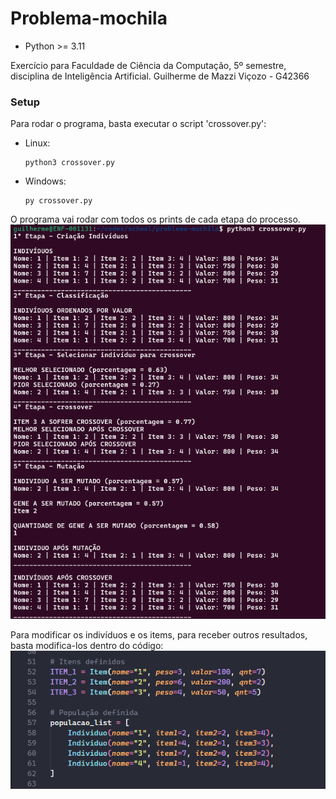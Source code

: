 # Problema-mochila

- Python >= 3.11

Exercício para Faculdade de Ciência da Computação, 5º semestre, disciplina de Inteligência Artificial. Guilherme de Mazzi Viçozo - G42366

### Setup

Para rodar o programa, basta executar o script 'crossover.py':
- Linux:
    ```
    python3 crossover.py
    ```

- Windows:
    ```
    py crossover.py
    ```

O programa vai rodar com todos os prints de cada etapa do processo.
![wait_text](docs/1.png)

Para modificar os indivíduos e os items, para receber outros resultados, basta modifica-los dentro do código:
![wait_text](docs/2.png)
